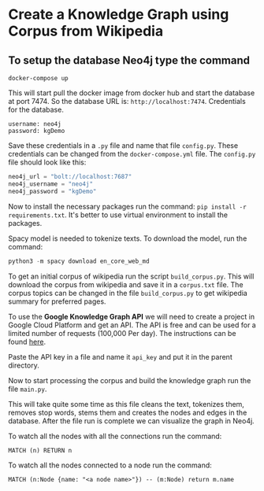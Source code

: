# Create a Knowledge Graph using Corpus from Wikipedia

## To setup the database Neo4j type the command

```text
docker-compose up
```

This will start pull the docker image from docker hub and start the database at port 7474. So the database URL is: `http://localhost:7474`. Credentials for the database.

```text
username: neo4j
password: kgDemo
```

Save these credentials in a `.py` file and name that file `config.py`. These credentials can be changed from the `docker-compose.yml` file. The `config.py` file should look like this:

```python
neo4j_url = "bolt://localhost:7687"
neo4j_username = "neo4j"
neo4j_password = "kgDemo"
```

Now to install the necessary packages run the command: `pip install -r requirements.txt`. It's better to use virtual environment to install the packages.

Spacy model is needed to tokenize texts. To download the model, run the command:

```python
python3 -m spacy download en_core_web_md
```

To get an initial corpus of wikipedia run the script `build_corpus.py`. This will download the corpus from wikipedia and save it in a `corpus.txt` file. The corpus topics can be changed in the file `build_corpus.py` to get wikipedia summary for preferred pages.

To use the **Google Knowledge Graph API** we will need to create a project in Google Cloud Platform and get an API. The API is free and can be used for a limited number of requests (100,000 Per day). The instructions can be found [here](https://developers.google.com/knowledge-graph/prereqs).

Paste the API key in a file and name it `api_key` and put it in the parent directory.

Now to start processing the corpus and build the knowledge graph run the file `main.py`.

This will take quite some time as this file cleans the text, tokenizes them, removes stop words, stems them and creates the nodes and edges in the database. After the file run is complete we can visualize the graph in Neo4j.

To watch all the nodes with all the connections run the command:

```cypher
MATCH (n) RETURN n
```

To watch all the nodes connected to a node run the command:

```cypher
MATCH (n:Node {name: "<a node name>"}) -- (m:Node) return m.name
```
